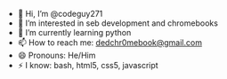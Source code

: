 - 👋 Hi, I’m @codeguy271
- 👀 I’m interested in seb development and chromebooks
- 🌱 I’m currently learning python
- 📫 How to reach me: dedchr0mebook@gmail.com
- 😄 Pronouns: He/Him
- ⚡ I know: bash, html5, css5, javascript

<!---
codeguy271/codeguy271 is a ✨ special ✨ repository because its `README.md` (this file) appears on your GitHub profile.
You can click the Preview link to take a look at your changes.
--->
